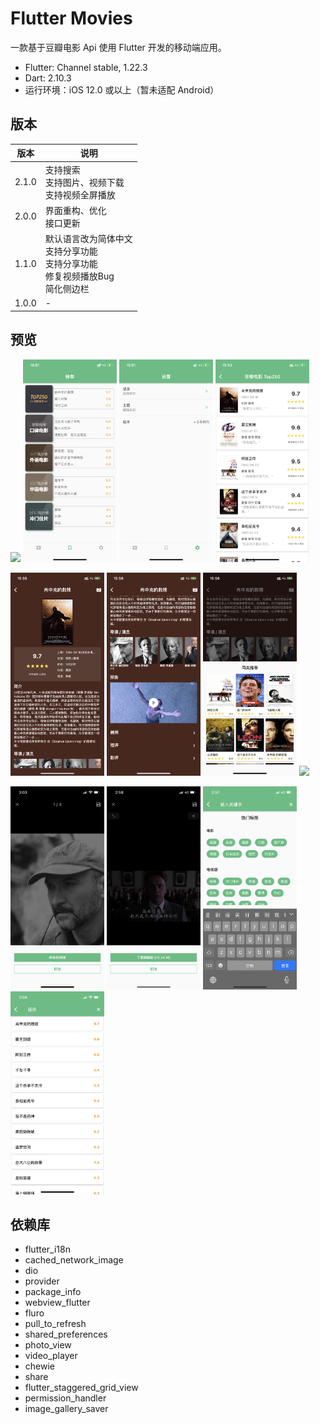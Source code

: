 # Flutter Movies
一款基于豆瓣电影 Api 使用 Flutter 开发的移动端应用。
- Flutter: Channel stable, 1.22.3
- Dart: 2.10.3
- 运行环境：iOS 12.0 或以上（暂未适配 Android）

## 版本

| 版本 |  说明 |
| ----  | ---- |
| 2.1.0 | 支持搜索</br>支持图片、视频下载</br>支持视频全屏播放 |
| 2.0.0 | 界面重构、优化</br>接口更新</br> |
| 1.1.0 | 默认语言改为简体中文</br>支持分享功能</br>支持分享功能</br>修复视频播放Bug</br>简化侧边栏 |
| 1.0.0 | - |


## 预览

<img src="previews/l1.PNG" width=150> <img src="previews/l2.PNG" width=150> <img src="previews/l3.PNG" width=150> <img src="previews/l4.PNG" width=150>

<img src="previews/l5.PNG" width=150> <img src="previews/l6.PNG" width=150> <img src="previews/l7.PNG" width=150> <img src="previews/l8.PNG" width=150>

<img src="previews/l9.PNG" width=150> <img src="previews/l10.PNG" width=150> <img src="previews/l11.PNG" width=150> <img src="previews/l12.PNG" width=150>


## 依赖库
- flutter_i18n
- cached_network_image
- dio
- provider
- package_info
- webview_flutter
- fluro
- pull_to_refresh
- shared_preferences
- photo_view
- video_player
- chewie
- share
- flutter_staggered_grid_view
- permission_handler
- image_gallery_saver
